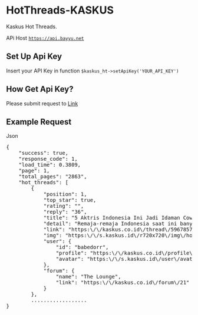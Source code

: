 # HotThreads-KASKUS

Kaskus Hot Threads.

APi Host <code>https://api.bayyu.net</code>

## Set Up Api Key
Insert your API Key in function
<code>$kaskus_ht->setApiKey('YOUR_API_KEY')</code>

## How Get Api Key?
Please submit request to [Link](https://api.bayyu.net/contact)

## Example Request
Json
<pre>
{
    "success": true,
    "response_code": 1,
    "load_time": 0.3809,
    "page": 1,
    "total_pages": "2863",
    "hot_threads": [
        {
            "position": 1,
            "top_star": true,
            "rating": "",
            "reply": "36",
            "title": "5 Aktris Indonesia Ini Jadi Idaman Cowok Korea",
            "detail": "Remaja-remaja Indonesia saat ini banyak sekali yang menggandrungi artis-artis Korea. Mulai dari\u00a0boyband,\u00a0girlband\u00a0hingga pemain dramanya. Dengan tubuh yang langsing,",
            "link": "https:\/\/kaskus.co.id\/thread\/5967857631e2e6aa768b4571\/5-aktris-indonesia-ini-jadi-idaman-cowok-korea\/?ref=htarchive&med=hot_thread",
            "img": "https:\/\/s.kaskus.id\/r720x720\/img\/hot_thread\/hot_thread_fbow4xkhu8sh.jpg",
            "user": {
                "id": "babedorr",
                "profile": "https:\/\/kaskus.co.id\/profile\/9817682\/?ref=htarchive&med=hot_thread",
                "avatar": "https:\/\/s.kaskus.id\/user\/avatar\/2017\/07\/06\/avatar9817682_1.gif"
            },
            "forum": {
                "name": "The Lounge",
                "link": "https:\/\/kaskus.co.id\/forum\/21"
            }
        },
        ..................
}
</pre>
